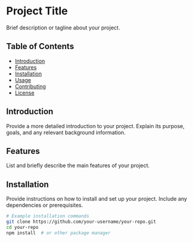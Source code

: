 # Project Title

Brief description or tagline about your project.

## Table of Contents
- [Introduction](#introduction)
- [Features](#features)
- [Installation](#installation)
- [Usage](#usage)
- [Contributing](#contributing)
- [License](#license)

## Introduction

Provide a more detailed introduction to your project. Explain its purpose, goals, and any relevant background information.

## Features

List and briefly describe the main features of your project.

## Installation

Provide instructions on how to install and set up your project. Include any dependencies or prerequisites.

```bash
# Example installation commands
git clone https://github.com/your-username/your-repo.git
cd your-repo
npm install  # or other package manager

